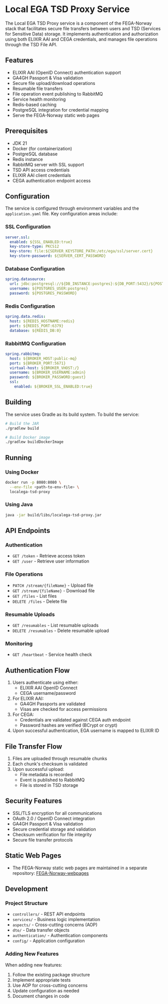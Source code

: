 # Local EGA TSD Proxy Service

The Local EGA TSD Proxy service is a component of the FEGA-Norway stack that facilitates secure file transfers between users and TSD (Services for Sensitive Data) storage. It implements authentication and authorization using both ELIXIR AAI and CEGA credentials, and manages file operations through the TSD File API.

## Features

- ELIXIR AAI (OpenID Connect) authentication support
- GA4GH Passport & Visa validation
- Secure file upload/download operations
- Resumable file transfers
- File operation event publishing to RabbitMQ
- Service health monitoring
- Redis-based caching
- PostgreSQL integration for credential mapping
- Serve the FEGA-Norway static web pages

## Prerequisites



- JDK 21
- Docker (for containerization)
- PostgreSQL database
- Redis instance
- RabbitMQ server with SSL support
- TSD API access credentials
- ELIXIR AAI client credentials
- CEGA authentication endpoint access

## Configuration

The service is configured through environment variables and the `application.yaml` file. Key configuration areas include:

### SSL Configuration

```yaml
server.ssl:
  enabled: ${SSL_ENABLED:true}
  key-store-type: PKCS12
  key-store: file:${SERVER_KEYSTORE_PATH:/etc/ega/ssl/server.cert}
  key-store-password: ${SERVER_CERT_PASSWORD}
```

### Database Configuration

```yaml
spring.datasource:
  url: jdbc:postgresql://${DB_INSTANCE:postgres}:${DB_PORT:5432}/${POSTGRES_DB:postgres}
  username: ${POSTGRES_USER:postgres}
  password: ${POSTGRES_PASSWORD}
```

### Redis Configuration

```yaml
spring.data.redis:
  host: ${REDIS_HOSTNAME:redis}
  port: ${REDIS_PORT:6379}
  database: ${REDIS_DB:0}
```

### RabbitMQ Configuration

```yaml
spring.rabbitmq:
  host: ${BROKER_HOST:public-mq}
  port: ${BROKER_PORT:5671}
  virtual-host: ${BROKER_VHOST:/}
  username: ${BROKER_USERNAME:admin}
  password: ${BROKER_PASSWORD:guest}
  ssl:
    enabled: ${BROKER_SSL_ENABLED:true}
```

## Building

The service uses Gradle as its build system. To build the service:

```bash
# Build the JAR
./gradlew build

# Build Docker image
./gradlew buildDockerImage
```

## Running

### Using Docker

```bash
docker run -p 8080:8080 \
  --env-file <path-to-env-file> \
  localega-tsd-proxy
```

### Using Java

```bash
java -jar build/libs/localega-tsd-proxy.jar
```

## API Endpoints

### Authentication

- `GET /token` - Retrieve access token
- `GET /user` - Retrieve user information

### File Operations

- `PATCH /stream/{fileName}` - Upload file
- `GET /stream/{fileName}` - Download file
- `GET /files` - List files
- `DELETE /files` - Delete file

### Resumable Uploads

- `GET /resumables` - List resumable uploads
- `DELETE /resumables` - Delete resumable upload

### Monitoring

- `GET /heartbeat` - Service health check

## Authentication Flow

1. Users authenticate using either:
   - ELIXIR AAI OpenID Connect
   - CEGA username/password
2. For ELIXIR AAI:
   - GA4GH Passports are validated
   - Visas are checked for access permissions
3. For CEGA:
   - Credentials are validated against CEGA auth endpoint
   - Password hashes are verified (BCrypt or crypt)
4. Upon successful authentication, EGA username is mapped to ELIXIR ID

## File Transfer Flow

1. Files are uploaded through resumable chunks
2. Each chunk's checksum is validated
3. Upon successful upload:
   - File metadata is recorded
   - Event is published to RabbitMQ
   - File is stored in TSD storage

## Security Features

- SSL/TLS encryption for all communications
- OAuth 2.0 / OpenID Connect integration
- GA4GH Passport & Visa validation
- Secure credential storage and validation
- Checksum verification for file integrity
- Secure file transfer protocols

## Static Web Pages

- The FEGA-Norway static web pages are maintained in a separate repository: [FEGA-Norway-webpages](https://github.com/ELIXIR-NO/FEGA-Norway-webpages)

## Development

### Project Structure

- `controllers/` - REST API endpoints
- `services/` - Business logic implementation
- `aspects/` - Cross-cutting concerns (AOP)
- `dto/` - Data transfer objects
- `authentication/` - Authentication components
- `config/` - Application configuration

### Adding New Features

When adding new features:

1. Follow the existing package structure
2. Implement appropriate tests
3. Use AOP for cross-cutting concerns
4. Update configuration as needed
5. Document changes in code
